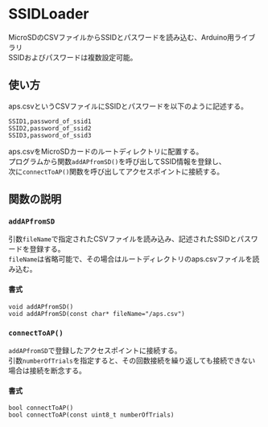 # SSIDLoader  
MicroSDのCSVファイルからSSIDとパスワードを読み込む、Arduino用ライブラリ  
SSIDおよびパスワードは複数設定可能。  

## 使い方  
aps.csvというCSVファイルにSSIDとパスワードを以下のように記述する。
```
SSID1,password_of_ssid1
SSID2,password_of_ssid2
SSID3,password_of_ssid3
```
aps.csvをMicroSDカードのルートディレクトリに配置する。  
プログラムから関数`addAPfromSD()`を呼び出してSSID情報を登録し、  
次に`connectToAP()`関数を呼び出してアクセスポイントに接続する。  

## 関数の説明
### `addAPfromSD` 
引数`fileName`で指定されたCSVファイルを読み込み、記述されたSSIDとパスワードを登録する。  
`fileName`は省略可能で、その場合はルートディレクトリのaps.csvファイルを読み込む。   
#### 書式  
`void addAPfromSD()`  
`void addAPfromSD(const char* fileName="/aps.csv")`  

### `connectToAP()`  
`addAPfromSD`で登録したアクセスポイントに接続する。  
引数`numberOfTrials`を指定すると、その回数接続を繰り返しても接続できない場合は接続を断念する。  
#### 書式  
`bool connectToAP()`  
`bool connectToAP(const uint8_t numberOfTrials)`  
